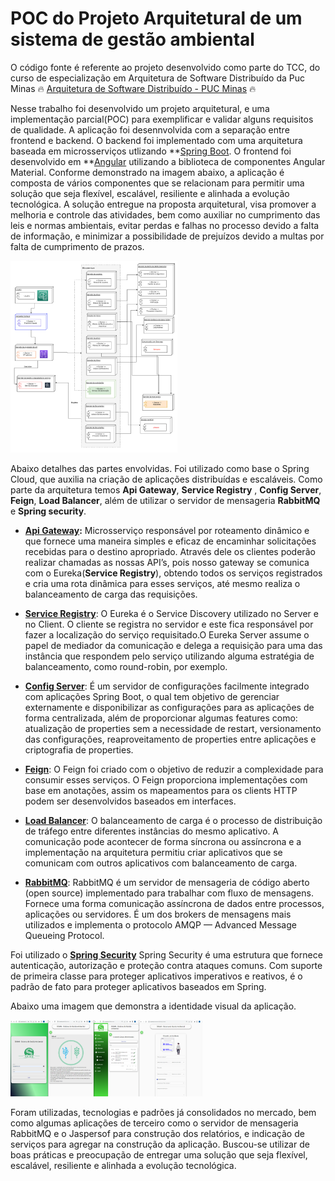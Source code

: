 # POC do Projeto Arquitetural de um sistema de gestão ambiental

O código fonte é referente ao projeto desenvolvido como parte do TCC, do curso de especialização em Arquitetura de Software Distribuído da Puc Minas 🔥 [Arquitetura de Software Distribuído - PUC Minas](https://www.pucminas.br/PucVirtual/Pos-Graduacao/Paginas/Arquitetura-de-Software-Distribuido.aspx) 🔥

Nesse trabalho foi desenvolvido um projeto arquitetural, e uma implementação parcial(POC) para exemplificar e validar alguns requisitos de qualidade.
A aplicação foi desennvolvida com a separação entre frontend e backend. O backend foi implementado com uma arquitetura baseada em microsserviços utlizando **[Spring Boot](https://spring.io/projects/spring-boot). O frontend foi desenvolvido em **[Angular](https://angular.io/)  utilizando a biblioteca de componentes Angular Material. Conforme demonstrado na imagem abaixo, a aplicação é composta de vários componentes que se relacionam para permitir uma solução que seja flexível, escalável, resiliente e alinhada a evolução tecnológica. A solução entregue na proposta arquitetural, visa promover a melhoria e controle das atividades, bem como auxiliar no cumprimento das leis e normas ambientais, evitar perdas e falhas no processo devido a falta de informação, e minimizar a possibilidade de prejuízos devido a multas por falta de cumprimento de prazos.

[<img src="Diagrama-implantacao.drawio.png" alt="aws_course_image" style="zoom:30%;"/>](https://www.udemy.com/course/aws-ecs-fargate-java/?referralCode=859777729E4809B20485)

Abaixo detalhes das partes envolvidas. Foi utilizado como base o Spring Cloud, que auxilia na criação de aplicações distribuídas e escaláveis. Como parte da arquitetura temos  **Api Gateway**, **Service Registry** , **Config Server**, **Feign**, **Load Balancer**, além de utilizar o servidor de mensageria **RabbitMQ** e **Spring security**.

- **[Api Gateway](https://cloud.spring.io/spring-cloud-gateway/reference/html/):** Microsserviço responsável por roteamento dinâmico e que fornece uma maneira simples e eficaz de encaminhar solicitações recebidas para o destino apropriado. Através dele os clientes poderão realizar chamadas as nossas API’s, pois nosso gateway se comunica com o Eureka(**Service Registry**), obtendo todos os serviços registrados e cria uma rota dinâmica para esses serviços, até mesmo realiza o balanceamento de carga das requisições.
- **[Service Registry](https://spring.io/guides/gs/service-registration-and-discovery/)**: O Eureka é o Service Discovery utilizado no Server e no Client. O cliente se registra no servidor e este fica responsável por fazer a localização do serviço requisitado.O Eureka Server assume o papel de mediador da comunicação e delega a requisição para uma das instância que respondem pelo serviço utilizando alguma estratégia de balanceamento, como round-robin, por exemplo.

- **[Config Server](https://spring.io/projects/spring-cloud-config)**: É um servidor de configurações facilmente integrado com aplicações Spring Boot, o qual tem objetivo de gerenciar externamente e disponibilizar as configurações para as aplicações de forma centralizada, além de proporcionar algumas features como: atualização de properties sem a necessidade de restart, versionamento das configurações, reaproveitamento de properties entre aplicações e criptografia de properties.

- **[Feign](https://docs.spring.io/spring-cloud-openfeign/docs/current/reference/html/)**: O Feign foi criado com o objetivo de reduzir a complexidade para consumir esses serviços. O Feign proporciona implementações com base em anotações, assim os mapeamentos para os clients HTTP podem ser desenvolvidos baseados em interfaces.

- **[Load Balancer](https://www.tutorialspoint.com/spring_cloud/spring_cloud_load_balancer.htm)**: O balanceamento de carga é o processo de distribuição de tráfego entre diferentes instâncias do mesmo aplicativo. A comunicação pode acontecer de forma síncrona ou assíncrona e a implementação na arquitetura permitiu criar aplicativos que se comunicam com outros aplicativos com balanceamento de carga. 

- **[RabbitMQ](https://www.rabbitmq.com/)**: RabbitMQ é um servidor de mensageria de código aberto (open source) implementado para trabalhar com fluxo de mensagens. Fornece uma forma comunicação assíncrona de dados entre processos, aplicações ou servidores. É um dos brokers de mensagens mais utilizados e implementa o protocolo AMQP — Advanced Message Queueing Protocol.

Foi utilizado o **[Spring Security](https://docs.spring.io/spring-security/reference/index.html)** Spring Security é uma estrutura que fornece autenticação, autorização e proteção contra ataques comuns. Com suporte de primeira classe para proteger aplicativos imperativos e reativos, é o padrão de fato para proteger aplicativos baseados em Spring. 

Abaixo uma imagem que demonstra a identidade visual da aplicação.

<img src="TelasSistema.png" alt="aws_course_image" style="zoom:30%;"/>


Foram utilizadas, tecnologias e padrões já consolidados no mercado, bem como algumas aplicações de terceiro como o servidor de mensageria RabbitMQ e o Jaspersof para construção dos relatórios, e indicação de serviços para agregar na construção da aplicação. 
Buscou-se utilizar de boas práticas e preocupação de entregar uma solução que seja flexível, escalável, resiliente e alinhada a evolução tecnológica.
